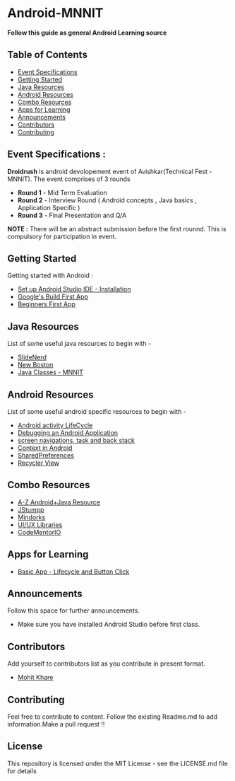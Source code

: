 # Android-MNNIT

<strong> Follow this guide as general Android Learning source </strong>

## Table of Contents

- [Event Specifications](#EventSpecification)
- [Getting Started](#GettingStarted)
- [Java Resources](#JavaResources)
- [Android Resources](#AndroidResources)
- [Combo Resources](#ComboResources)
- [Apps for Learning](#AppsforLearning)
- [Announcements](#Announcements)
- [Contributors](#Contributors)
- [Contributing](#Contributing)

## Event Specifications :
<strong>Droidrush</strong> is android devolopement event of Avishkar(Technical Fest - MNNIT).
The event comprises of 3 rounds 

* <strong>Round 1</strong> - Mid Term Evaluation
* <strong>Round 2</strong> - Interview Round ( Android concepts , Java basics , Application Specific )
* <strong>Round 3</strong> - Final Presentation and Q/A 

<strong>NOTE :</strong> There will be an abstract submission before the first rounnd. This is compulsory for participation in event.

## Getting Started

Getting started with Android :
* [Set up Android Studio IDE - Installation](https://developer.android.com/studio/)
* [Google's Build First App](https://codelabs.developers.google.com/codelabs/build-your-first-android-app/#0)
* [Beginners First App](https://www.androidauthority.com/first-android-app-what-you-need-to-know-619260/)

## Java Resources

List of some useful java resources to begin with -
* [SlideNerd](https://www.youtube.com/playlist?list=PLonJJ3BVjZW7LFiBUpg5jo7CmzfVktV-o)
* [New Boston](https://www.youtube.com/playlist?list=PLFE2CE09D83EE3E28)
* [Java Classes - MNNIT](https://github.com/CC-MNNIT/2018-19-Classes)

## Android Resources

List of some useful android specific resources to begin with - 
* [Android activity LifeCycle](https://developer.android.com/guide/components/activities/activity-lifecycle.html)
* [Debugging an Android Application](https://developer.android.com/studio/debug/index.html)
* [screen navigations, task and back stack](https://blog.mindorks.com/android-task-and-back-stack-review-5017f2c18196)
* [Context in Android](https://blog.mindorks.com/understanding-context-in-android-application-330913e32514)
* [SharedPreferences](https://developer.android.com/reference/android/content/SharedPreferences.html)
* [Recycler View](https://developer.android.com/reference/android/support/v7/widget/RecyclerView.html)

## Combo Resources
* [A-Z Android+Java Resource](https://github.com/codepath/android_guides/wiki/Beginning-Android-Resources)
* [JStumpp](https://github.com/JStumpp/awesome-android)
* [Mindorks](https://blog.mindorks.com/blogs/android)
* [UI/UX Libraries](https://github.com/wasabeef/awesome-android-ui)
* [CodeMentorIO](https://github.com/CodementorIO/Android-Learning-Resources)

## Apps for Learning
* [Basic App - Lifecycle and Button Click](https://github.com/CC-MNNIT/2018-19-Classes/tree/master/Android/class1-basic-app/MyApplication)

## Announcements

Follow this space for further announcements.
* Make sure you have installed Android Studio before first class.

## Contributors
  
Add yourself to contributors list as you contribute in present format.

* [Mohit Khare](https://github.com/mkfeuhrer)

## Contributing

Feel free to contribute to content. Follow the existing Readme.md to add information.Make a pull request !! 

## License

This repository is licensed under the MIT License - see the LICENSE.md file for details
